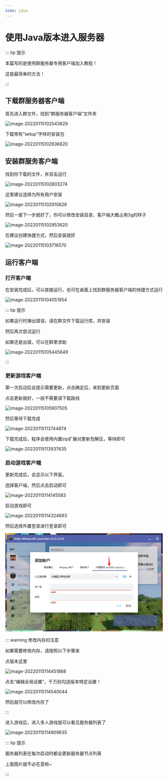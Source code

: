 ```yaml
---
icon: java
---
```

# 使用Java版本进入服务器

::: tip 提示

本篇写的是使用群服务器专用客户端加入教程！

这是最简单的方法！

:::

## 下载群服务器客户端

首先进入群文件，找到“群服务器客户端”文件夹

![image-20220115102543829](./java.assets/image-20220115102543829.png)

下载带有“setup”字样的安装包

![image-20220115102636820](./java.assets/image-20220115102636820.png)

## 安装群服务客户端

找到你下载的文件，并双击运行

![image-20220115102803274](./java.assets/image-20220115102803274.png)

这里建议选择为所有用户安装

![image-20220115102910826](./java.assets/image-20220115102910826.png)

然后一直下一步就好了，你可以修改安装目录，客户端大概占用3g的样子

![image-20220115102953620](./java.assets/image-20220115102953620.png)

在建议创建快捷方式，然后安装就好

![image-20220115103716570](./java.assets/image-20220115103716570.png)

## 运行客户端

### 打开客户端

在安装完成后，可以直接运行，也可在桌面上找到群服务器客户端的快捷方式运行

![image-20220115104051954](./java.assets/image-20220115104051954.png)

::: tip 提示

如果运行时弹出错误，请在群文件下载运行库，并安装

然后再次尝试运行

如果还是出错，可以在群里求助

![image-20220115105445649](./java.assets/image-20220115105445649.png)

:::

### 更新游戏客户端

第一次启动后会提示需要更新，点击确定后，来到更新页面

点击更新就好，一般不需要调下载路线

![image-20220115105907505](./java.assets/image-20220115105907505.png)

然后等待下载完成

![image-20220115113744874](./java.assets/image-20220115113744874.png)

下载完成后，程序会使用内置zip扩展对更新包解压，等待即可

![image-20220115113937635](./java.assets/image-20220115113937635.png)

### 启动游戏客户端

更新完成后，会显示以下界面，

选择客户端，然后点击启动即可

![image-20220115114145583](./java.assets/image-20220115114145583.png)

启动游戏即可

![image-20220115114324693](./java.assets/image-20220115114324693.png)

然后选择外置登录进行登录即可

![image-20220121122214544](./java.assets/image-20220121122214544.png)



::: warning 修改内存的注意

如果需要修改内存，请按照以下步骤来

点版本这里

![image-20220115114451888](./java.assets/image-20220115114451888.png)

点击“编辑全局设置”，千万别勾选版本特定设置！

![image-20220115114540044](./java.assets/image-20220115114540044.png)

然后就可以修改内存了

:::

进入游戏后，进入多人游戏就可以看见服务器列表了

![image-20220115114909635](./java.assets/image-20220115114909635.png)

::: tip 提示

服务器列表在每次启动时都会更新服务器节点列表

上面图片就不必在意啦~

:::